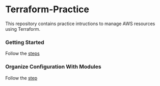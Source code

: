 # Terraform-Practice
This repository contains practice intructions to manage AWS resources using Terraform.

### Getting Started
Follow the [steps](https://github.com/juliehub/Terraform-Practice/blob/master/Getting_Started.md)

### Organize Configuration With Modules
Follow the [step](https://github.com/juliehub/Terraform-Practice/blob/master/modules.md)
